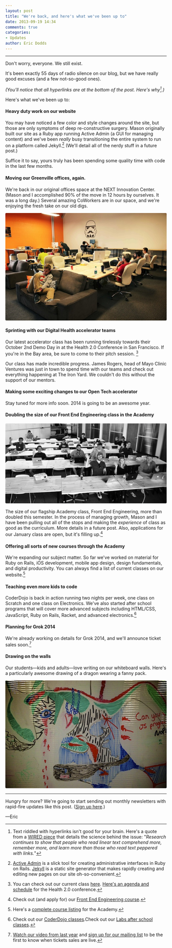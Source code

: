 ```yaml
---
layout: post
title: "We're back, and here's what we've been up to"
date: 2013-09-19 14:34
comments: true
categories:
- Updates
author: Eric Dodds
---
```


---

Don't worry, everyone. We still exist. 

It's been exactly 55 days of radio silence on our blog, but we have really good excuses (and a few not-so-good ones). 

<!-- more -->

*(You'll notice that all hyperlinks are at the bottom of the post. Here's why[^1].)*

Here's what we've been up to: 

#### Heavy duty work on our website

You may have noticed a few color and style changes around the site, but those are only symptoms of deep re-constructive surgery. Mason originally built our site as a Ruby app running Active Admin (a GUI for managing content) and we've been *really* busy transitioning the entire system to run on a platform called Jekyll.[^2] (We'll detail all of the nerdy stuff in a future post.) 

Suffice it to say, yours truly has been spending some quality time with code in the last few months. 

#### Moving our Greenville offices, again. 

We're back in our original offices space at the NEXT Innovation Center. (Mason and I accomplished 90% of the move in 12 hours by ourselves. It was a long day.) Several amazing CoWorkers are in our space, and we're enjoying the fresh take on our old digs. 

<img src="/images/blog/2013/09/9.19.13/the-forge-coworking-space.jpg" style="border-radius: 3px;">

#### Sprinting with our Digital Health accelerator teams

Our latest accelerator class has been running tirelessly towards their October 2nd Demo Day in at the Health 2.0 Conference in San Francisco. If you're in the Bay area, be sure to come to their pitch session. [^3] 

Our class has made incredible progress. James Rogers, head of Mayo Clinic Ventures was just in town to spend time with our teams and check out everything happening at The Iron Yard. We couldn't do this without the support of our mentors. 

#### Making some exciting changes to our Open Tech accelerator

Stay tuned for more info soon. 2014 is going to be an awesome year. 

#### Doubling the size of our Front End Engineering class in the Academy

<img src="/images/blog/2013/09/9.19.13/fee-class-august-2013.jpg" style="border-radius: 3px;">

The size of our flagship Academy class, Front End Engineering, more than doubled this semester. In the process of managing growth, Mason and I have been pulling out all of the stops and making the *experience* of class as good as the curriculum. More details in a future post. Also, applications for our January class are open, but it's filling up.[^4]

#### Offering all sorts of new courses through the Academy

We're expanding our subject matter. So far we've worked on material for Ruby on Rails, iOS development, mobile app design, design fundamentals, and digital productivity. You can always find a list of current classes on our website.[^5]

#### Teaching even more kids to code

CoderDojo is back in action running two nights per week, one class on Scratch and one class on Electronics. We've also started after school programs that will cover more advanced subjects including HTML/CSS, JavaScript, Ruby on Rails, Racket, and advanced electronics.[^6]

#### Planning for Grok 2014

We're already working on details for Grok 2014, and we'll announce ticket sales soon.[^7]

#### Drawing on the walls

Our students—kids and adults—love writing on our whiteboard walls. Here's a particularly awesome drawing of a dragon wearing a fanny pack.

<img src="/images/blog/2013/09/9.19.13/dragon-fanny-pack.jpg" style="border-radius: 3px;">

---

Hungry for more? We're going to start sending out monthly newsletters with rapid-fire updates like this post. ([Sign up here](http://theironyard.us2.list-manage.com/subscribe?u=faf8950d348af93ef0627852f&id=ab61996bbe).)

—Eric

[^1]: Text riddled with hyperlinks isn't good for your brain. Here's a quote from a [WIRED piece](http://www.wired.com/magazine/2010/05/ff_nicholas_carr/) that details the science behind the issue: "*Research continues to show that people who read linear text comprehend more, remember more, and learn more than those who read text peppered with links.*"
[^2]: [Active Admin](http://www.activeadmin.info/) is a  slick tool for creating administrative interfaces in Ruby on Rails. [Jekyll](http://jekyllrb.com/) is a static site generator that makes rapidly creating and editing new pages on our site oh-so-convenient. 
[^3]: You can check out our current class [here](http://theironyard.com/accelerator/current-companies). [Here's an agenda and schedule](http://www.health2con.com/events/conferences/seventh-annual-fall-conference/#agenda) for the Health 2.0 conference. 
[^4]: Check out (and apply for) our [Front End Engineering course](http://theironyard.com/education/academy/front-end-engineering). 
[^5]: Here's a [complete course listing](http://theironyard.com/education/academy) for the Academy.
[^6]: Check out our [CoderDojo classes](http://theironyard.com/education/coderdojo).Check out our [Labs after school classes](http://theironyard.com/education/labs).
[^7]: [Watch our video from last year](http://theironyard.com/events/grok) and [sign up for our mailing list](http://theironyard.us2.list-manage1.com/subscribe?u=faf8950d348af93ef0627852f&id=db2a691cfa) to be the first to know when tickets sales are live. 